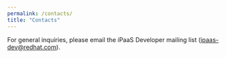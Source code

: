 ```yaml
---
permalink: /contacts/
title: "Contacts"
---
```


For general inquiries, please email the iPaaS Developer mailing list (ipaas-dev@redhat.com).

<!--
- General Inquiries: iPaaS Dev Mailing List (ipaas-dev@redhat.com), Keith Babo (kbabo@redhat.com), Ken Johnson (kejohnso@redhat
.com), Aileen 
Cunningham (aileenc@redhat.com), Rob Davies 
(rdavies@redhat.com)
- User Experience & Design: Catherine Robson (crobson@redhat.com)
- Presentation Layer Engineering: Stan Lewis (stlewis@redhat.com) and Rachel Yordán (rachel.yordan@redhat.com)
- Backend / Application Layer Engineering & Architecture: Jimmi Dyson (jdyson@redhat.com)
- JBoss Fuse Engineering: Hiram Chirino (hchirino@redhat.com)
- Quality Engineering: David Simansky (dsimansky@redhat.com)
- OpenShift: Diogenes Rettori (drettori@redhat.com)

If I missed anyone, please let me know at rachel.yordan@redhat.com or feel free to edit this page via 
GitHub.
-->
